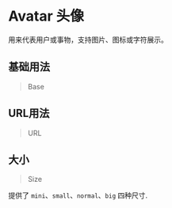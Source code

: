 <!-- @api: OtAvatar.vue/OtAvatarAPI.md -->

# Avatar 头像

用来代表用户或事物，支持图片、图标或字符展示。

## 基础用法

> Base



## URL用法

> URL



## 大小

> Size

提供了 `mini`、`small`、`normal`、`big` 四种尺寸.


